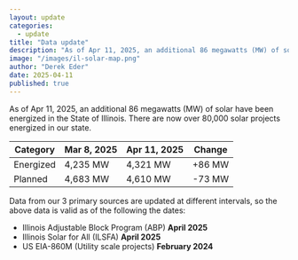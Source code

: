 ```yaml
---
layout: update
categories:
  - update
title: "Data update"
description: "As of Apr 11, 2025, an additional 86 megawatts (MW) of solar have been energized in the State of Illinois."
image: "/images/il-solar-map.png"
author: "Derek Eder"
date: 2025-04-11
published: true
---
```


As of Apr 11, 2025, an additional 86 megawatts (MW) of solar have been energized in the State of Illinois. There are now over 80,000 solar projects energized in our state.

<table class='table'>
  <thead>
    <tr>
      <th>Category</th>
      <th>Mar 8, 2025</th>
      <th>Apr 11, 2025</th>
      <th>Change</th>
    </tr>
  </thead>
  <tbody>
    <tr>
      <td>Energized</td>
      <td>4,235 MW</td>
      <td>4,321 MW</td>
      <td>+86 MW</td>
    </tr>
    <tr>
      <td>Planned</td>
      <td>4,683 MW</td>
      <td>4,610 MW</td>
      <td>-73 MW</td>
    </tr>
  </tbody>
</table>

Data from our 3 primary sources are updated at different intervals, so the above data is valid as of the following the dates:

* Illinois Adjustable Block Program (ABP) **April 2025**
* Illinois Solar for All (ILSFA) **April 2025**
* US EIA-860M (Utility scale projects) **February 2024**